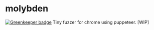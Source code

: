 # molybden

[![Greenkeeper badge](https://badges.greenkeeper.io/Metnew/molybden.svg)](https://greenkeeper.io/)
Tiny fuzzer for chrome using puppeteer. [WIP]
